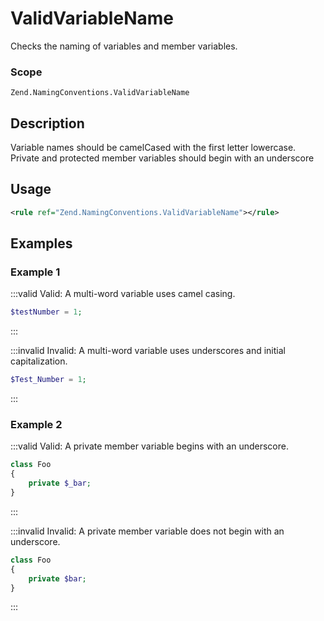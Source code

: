 # ValidVariableName

Checks the naming of variables and member variables.

### Scope

`Zend.NamingConventions.ValidVariableName`

## Description

Variable names should be camelCased with the first letter lowercase.  Private and protected member variables should begin with an underscore

## Usage

```xml
<rule ref="Zend.NamingConventions.ValidVariableName"></rule>
```

## Examples

### Example 1

:::valid Valid: A multi-word variable uses camel casing.
```php
$testNumber = 1;
```
:::

:::invalid Invalid: A multi-word variable uses underscores and initial capitalization.
```php
$Test_Number = 1;
```
:::

### Example 2

:::valid Valid: A private member variable begins with an underscore.
```php
class Foo
{
    private $_bar;
}
```
:::

:::invalid Invalid: A private member variable does not begin with an underscore.
```php
class Foo
{
    private $bar;
}
```
:::